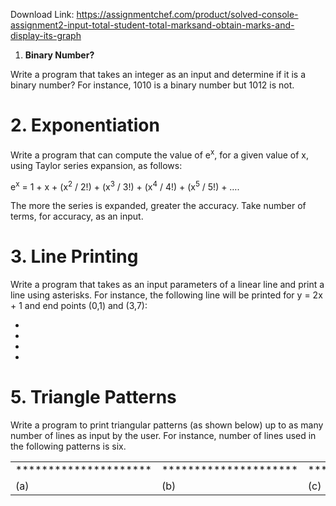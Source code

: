 Download Link: https://assignmentchef.com/product/solved-console-assignment2-input-total-student-total-marksand-obtain-marks-and-display-its-graph
<br>
<ol>

 <li><strong> Binary Number?</strong></li>

</ol>

Write a program that takes an integer as an input and determine if it is a binary number? For instance, 1010 is a binary number but 1012 is not.

<h1>2.  Exponentiation</h1>

Write a program that can compute the value of e<sup>x</sup>, for a given value of x, using Taylor series expansion, as follows:

e<sup>x</sup> = 1 + x + (x<sup>2</sup> / 2!) + (x<sup>3</sup> / 3!) + (x<sup>4</sup> / 4!) + (x<sup>5</sup> / 5!) + ….

The more the series is expanded, greater the accuracy. Take number of terms, for accuracy, as an input.

<h1>3.  Line Printing</h1>

Write a program that takes as an input parameters of a linear line and print a line using asterisks. For instance, the following line will be printed for y = 2x + 1 and end points (0,1) and (3,7):

*

*

*

*

<h1>5.  Triangle Patterns</h1>

Write a program to print triangular patterns (as shown below) up to as many number of lines as input by the user. For instance, number of lines used in the following patterns is six.

<table width="568">

 <tbody>

  <tr>

   <td width="107"> *********************</td>

   <td width="103">      *********************</td>

   <td width="113">  *********************</td>

   <td width="106">*********************</td>

   <td width="138">   ************************************</td>

  </tr>

  <tr>

   <td width="107">(a)</td>

   <td width="103"> (b)</td>

   <td width="113">(c)</td>

   <td width="106">(d)</td>

   <td width="138"> (e)</td>

  </tr>

 </tbody>

</table>


